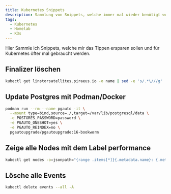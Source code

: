 ```yaml
---
title: Kubernetes Snippets
description: Sammlung von Snippets, welche immer mal wieder benötigt wurden
tags:
  - Kubernetes
  - Homelab
  - K3s
---
```


Hier Sammle ich Snippets, welche mir das Tippen ersparen sollen und für Kubernetes öfter mal gebraucht werden.

<!--more-->

## Finalizer löschen

```bash
kubectl get linstorsatellites.piraeus.io -o name | sed -e 's/.*\///g' | xargs -I {} kubectl patch linstorsatellites.piraeus.io {} -p '{"metadata": {"finalizers": null}}' --type merge
```

## Update Postgres mit Podman/Docker

```bash
podman run --rm --name pgauto -it \
  --mount type=bind,source=./,target=/var/lib/postgresql/data \
  -e POSTGRES_PASSWORD=password \
  -e PGAUTO_ONESHOT=yes \
  -e PGAUTO_REINDEX=no \
  pgautoupgrade/pgautoupgrade:16-bookworm
```

## Zeige alle Nodes mit dem Label performance

```bash
kubectl get nodes -o=jsonpath="{range .items[*]}{.metadata.name}: {.metadata.labels.performance}{'\n'}{end}"
```

## Lösche alle Events

```bash
kubectl delete events --all -A
```
